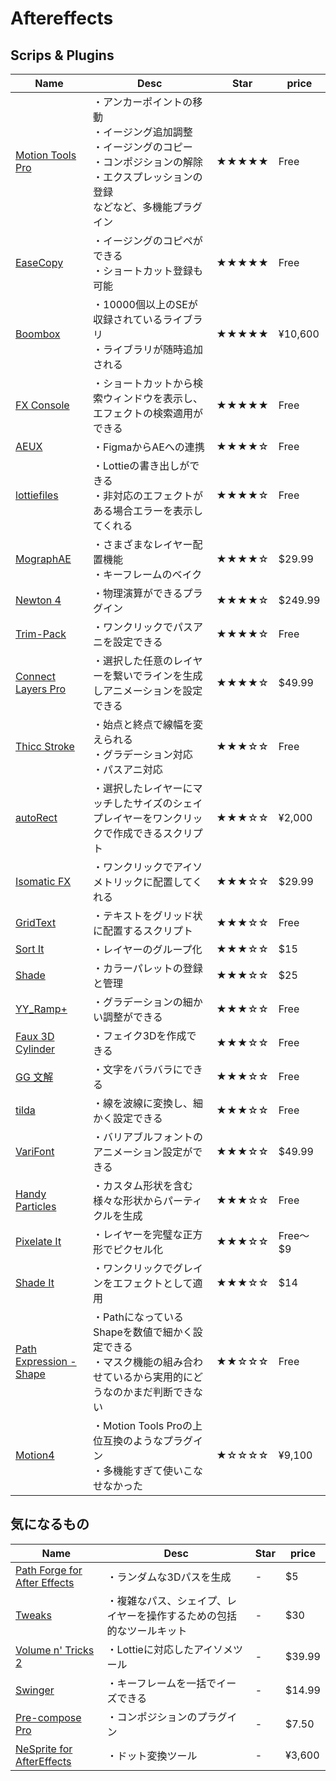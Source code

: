 # Aftereffects
## Scrips & Plugins
|Name|Desc|Star|price|
|--|--|--|--|
|[Motion Tools Pro](https://motiondesign.school/products/motion-tools/)|・アンカーポイントの移動<br>・イージング追加調整<br>・イージングのコピー<br>・コンポジションの解除<br>・エクスプレッションの登録<br>などなど、多機能プラグイン|★★★★★|Free|
|[EaseCopy](https://aescripts.com/easecopy/)|・イージングのコピペができる<br>・ショートカット登録も可能|★★★★★|Free|
|[Boombox](https://mtmograph.com/en-jp/products/boombox)|・10000個以上のSEが収録されているライブラリ<br>・ライブラリが随時追加される|★★★★★|¥10,600|
|[FX Console](https://flashbackj.com/product/fx-console)|・ショートカットから検索ウィンドウを表示し、エフェクトの検索適用ができる|★★★★★|Free|
|[AEUX](https://google.github.io/AEUX/)|・FigmaからAEへの連携|★★★★☆|Free|
|[lottiefiles](https://lottiefiles.com/plugins/after-effects)|・Lottieの書き出しができる<br>・非対応のエフェクトがある場合エラーを表示してくれる|★★★★☆|Free|
|[MographAE](https://aescripts.com/mographae/)|・さまざまなレイヤー配置機能<br>・キーフレームのベイク|★★★★☆|$29.99|
|[Newton 4](https://aescripts.com/newton/)|・物理演算ができるプラグイン|★★★★☆|$249.99|
|[Trim-Pack](https://olaolayuan.gumroad.com/l/trimpack)|・ワンクリックでパスアニを設定できる|★★★★☆|Free|
|[Connect Layers Pro](https://aescripts.com/connect-layers/)|・選択した任意のレイヤーを繋いでラインを生成しアニメーションを設定できる|★★★★☆|$49.99|
|[Thicc Stroke](https://aescripts.com/thicc-stroke/)|・始点と終点で線幅を変えられる<br>・グラデーション対応<br>・パスアニ対応|★★★☆☆|Free|
|[autoRect](https://cumulo.works/downloads/autorect)|・選択したレイヤーにマッチしたサイズのシェイプレイヤーをワンクリックで作成できるスクリプト|★★★☆☆|¥2,000|
|[Isomatic FX](https://aescripts.com/isomatic-fx/)|・ワンクリックでアイソメトリックに配置してくれる|★★★☆☆|$29.99|
|[GridText](https://www.alinco.shop/product/gridtext/)|・テキストをグリッド状に配置するスクリプト|★★★☆☆|Free|
|[Sort It](https://eyedesyn.com/product/sort-it-for-after-effects/)|・レイヤーのグループ化|★★★☆☆|$15|
|[Shade](https://www.davideboscolo.com/product/shade-color-palette/)|・カラーパレットの登録と管理|★★★☆☆|$25|
|[YY_Ramp+](https://aescripts.com/yy_rampplus/)|・グラデーションの細かい調整ができる|★★★☆☆|Free|
|[Faux 3D Cylinder](https://kaihenthorniwane.gumroad.com/l/rhxmj?layout=profile)|・フェイク3Dを作成できる|★★★☆☆|Free|
|[GG 文解](https://twitter.com/gummasimedi/status/1190626096036773888?s=20)|・文字をバラバラにできる|★★★☆☆|Free|
|[tilda](https://aescripts.com/tilda/)|・線を波線に変換し、細かく設定できる|★★★☆☆|Free|
|[VariFont](https://aescripts.com/varifont/)|・バリアブルフォントのアニメーション設定ができる|★★★☆☆|$49.99|
|[Handy Particles](https://aescripts.com/handy-particles/)|・カスタム形状を含む様々な形状からパーティクルを生成|★★★☆☆|Free|
|[Pixelate It](https://eyedesyn.com/product/pixelate-it/?attribute_pa_product_version=lite)|・レイヤーを完璧な正方形でピクセル化|★★★☆☆|Free〜$9|
|[Shade It](https://eyedesyn.com/product/shade-it-for-after-effects/)|・ワンクリックでグレインをエフェクトとして適用|★★★☆☆|$14|
|[Path Expression - Shape](https://tom01.gumroad.com/l/path-expression-shape?layout=profile)|・PathになっているShapeを数値で細かく設定できる<br>・マスク機能の組み合わせているから実用的にどうなのかまだ判断できない|★★☆☆☆|Free|
|[Motion4](https://mtmograph.com/en-jp/products/motion-4)|・Motion Tools Proの上位互換のようなプラグイン<br>・多機能すぎて使いこなせなかった|★☆☆☆☆|¥9,100|

## 気になるもの
|Name|Desc|Star|price|
|--|--|--|--|
|[Path Forge for After Effects](https://aescripts.com/yy_rampplus/)|・ランダムな3Dパスを生成|-|$5|
|[Tweaks](https://aescripts.com/tweaks/)|・複雑なパス、シェイプ、レイヤーを操作するための包括的なツールキット|-|$30|
|[Volume n' Tricks 2](https://aescripts.com/volume-n-tricks/)|・Lottieに対応したアイソメツール|-|$39.99|
|[Swinger](https://terriblejunkshow.com/product/swinger)|・キーフレームを一括でイーズできる|-|$14.99|
|[Pre-compose Pro](https://aescripts.com/pre-compose-pro/)|・コンポジションのプラグイン|-|$7.50|
|[NeSprite for AfterEffects](https://hiyameshi8bit.booth.pm/items/5899814)|・ドット変換ツール|-|¥3,600|

